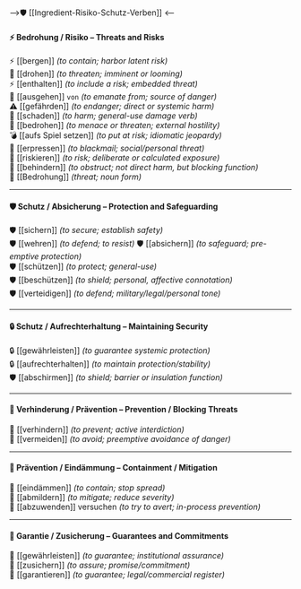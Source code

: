 -->🛡️ [[Ingredient-Risiko-Schutz-Verben]] <--
#### ⚡ Bedrohung / Risiko – Threats and Risks  
⚡ [[bergen]] *(to contain; harbor latent risk)*  
🚨 [[drohen]] *(to threaten; imminent or looming)*  
⚡ [[enthalten]] *(to include a risk; embedded threat)*  
🌋 [[ausgehen]] ``von`` *(to emanate from; source of danger)*  
⚠️ [[gefährden]] *(to endanger; direct or systemic harm)*  
🔺 [[schaden]] *(to harm; general-use damage verb)*  
🚨 [[bedrohen]] *(to menace or threaten; external hostility)*  
💣 [[aufs Spiel setzen]] *(to put at risk; idiomatic jeopardy)*  
🚩 [[erpressen]] *(to blackmail; social/personal threat)*  
🧨 [[riskieren]] *(to risk; deliberate or calculated exposure)*  
🧱 [[behindern]] *(to obstruct; not direct harm, but blocking function)*  
📛 [[Bedrohung]] *(threat; noun form)*  

---

#### 🛡️ Schutz / Absicherung – Protection and Safeguarding  
🛡️ [[sichern]] *(to secure; establish safety)*  
🛡️ [[wehren]] *(to defend; to resist)*
🛡️ [[absichern]] *(to safeguard; pre-emptive protection)*  
🛡️ [[schützen]] *(to protect; general-use)*  
🛡️ [[beschützen]] *(to shield; personal, affective connotation)*  
🛡️ [[verteidigen]] *(to defend; military/legal/personal tone)*  

---

#### 🔒 Schutz / Aufrechterhaltung – Maintaining Security  
🔒 [[gewährleisten]] *(to guarantee systemic protection)*  
🔒 [[aufrechterhalten]] *(to maintain protection/stability)*  
🛡️ [[abschirmen]] *(to shield; barrier or insulation function)*  

---

#### 🚫 Verhinderung / Prävention – Prevention / Blocking Threats  
🚫 [[verhindern]] *(to prevent; active interdiction)*  
🚫 [[vermeiden]] *(to avoid; preemptive avoidance of danger)*  

---

#### 🛟 Prävention / Eindämmung – Containment / Mitigation  
🛟 [[eindämmen]] *(to contain; stop spread)*  
🛟 [[abmildern]] *(to mitigate; reduce severity)*  
🛟 [[abzuwenden]] versuchen *(to try to avert; in-process prevention)*  

---

#### 🎯 Garantie / Zusicherung – Guarantees and Commitments  
🎯 [[gewährleisten]] *(to guarantee; institutional assurance)*  
🎯 [[zusichern]] *(to assure; promise/commitment)*  
🎯 [[garantieren]] *(to guarantee; legal/commercial register)*
